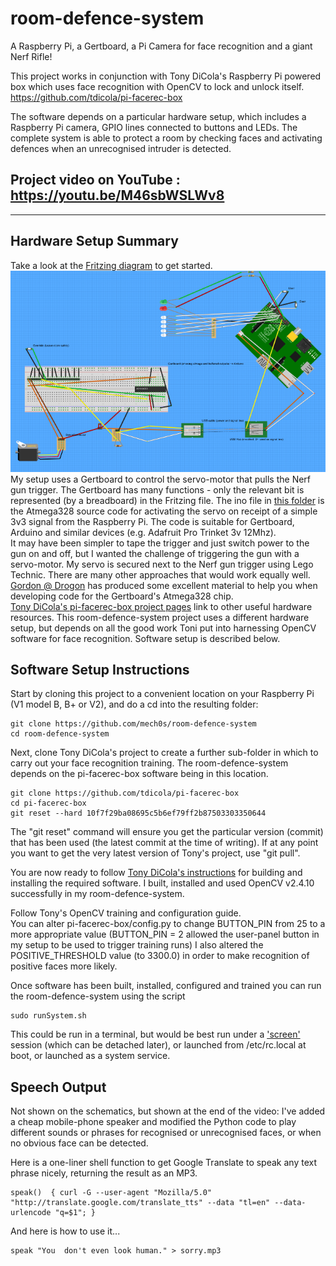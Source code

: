 # room-defence-system
A Raspberry Pi, a Gertboard, a Pi Camera for face recognition and a giant Nerf Rifle!

This project works in conjunction with Tony DiCola's Raspberry Pi powered box which uses face recognition with OpenCV to lock and unlock itself. https://github.com/tdicola/pi-facerec-box 

The software depends on a particular hardware setup, which includes a Raspberry Pi camera, GPIO lines connected to buttons and LEDs. The complete system is able to protect a room by checking faces and activating defences when an unrecognised intruder is detected.

Project video on YouTube : https://youtu.be/M46sbWSLWv8 
----

----

## Hardware Setup Summary

Take a look at the [Fritzing diagram](docs/NerfDoor.fzz) to get started.
![Fritzing diagram](docs/NerfDoor.png)  
My setup uses a Gertboard to control the servo-motor that pulls the Nerf gun trigger. The Gertboard has many functions - only the relevant bit is represented (by a breadboard) in the Fritzing file.
The ino file in [this folder](servoController/dtServoGun2) is the Atmega328 source code for activating the servo on receipt of a simple 3v3 signal from the Raspberry Pi. The code is suitable for Gertboard, Arduino and similar devices (e.g. Adafruit Pro Trinket 3v 12Mhz).  
It may have been simpler to tape the trigger and just switch power to the gun on and off, but I wanted the challenge of triggering the gun with a servo-motor. My servo is secured next to the Nerf gun trigger using Lego Technic. There are many other approaches that would work equally well.  
[Gordon @ Drogon](https://projects.drogon.net/raspberry-pi/gertboard/arduino-ide-installation-isp/) has produced some excellent material to help you when developing code for the Gertboard's Atmega328 chip.  
[Tony DiCola's pi-facerec-box project pages](https://github.com/tdicola/pi-facerec-box) link to other useful hardware resources. This room-defence-system project uses a different hardware setup, but depends on all the good work Toni put into harnessing OpenCV software for face recognition. Software setup is described below.

## Software Setup Instructions

Start by cloning this project to a convenient location on your Raspberry Pi (V1 model B, B+ or V2), and do a cd into the resulting folder:
```
git clone https://github.com/mech0s/room-defence-system 
cd room-defence-system
```    
Next, clone Tony DiCola's project to create a further sub-folder in which to carry out your face recognition training. The room-defence-system depends on the pi-facerec-box software being in this location.
```
git clone https://github.com/tdicola/pi-facerec-box
cd pi-facerec-box
git reset --hard 10f7f29ba08695c5b6ef79ff2b87503303350644
```
The "git reset" command will ensure you get the particular version (commit) that has been used (the latest commit at the time of writing). If at any point you want to get the very latest version of Tony's project, use "git pull".  

You are now ready to follow [Tony DiCola's instructions](https://learn.adafruit.com/raspberry-pi-face-recognition-treasure-box/software) for building and installing the required software. I built, installed and used OpenCV v2.4.10 successfully in my room-defence-system.

Follow Tony's OpenCV training and configuration guide.  
You can alter pi-facerec-box/config.py to change BUTTON_PIN from 25 to a more appropriate value (BUTTON_PIN = 2 allowed the user-panel button in my setup to be used to trigger training runs)
I also altered the POSITIVE_THRESHOLD value (to 3300.0) in order to make recognition of positive faces more likely.  

Once software has been built, installed, configured and trained you can run the room-defence-system using the script
```
sudo runSystem.sh
```
This could be run in a terminal, but would be best run under a ['screen'](http://www.gnu.org/software/screen/manual/screen.html) session (which can be detached later), or launched from /etc/rc.local at boot, or launched as a system service.

## Speech Output

Not shown on the schematics, but shown at the end of the video: I've added a cheap mobile-phone speaker and modified the Python code to play different sounds or phrases for recognised or unrecognised faces, or when no obvious face can be detected.

Here is a one-liner shell function to get Google Translate to speak any text phrase nicely, returning the result as an MP3.
```
speak()  { curl -G --user-agent "Mozilla/5.0" "http://translate.google.com/translate_tts" --data "tl=en" --data-urlencode "q=$1"; }
```

And here is how to use it...
```
speak "You  don't even look human." > sorry.mp3
```
